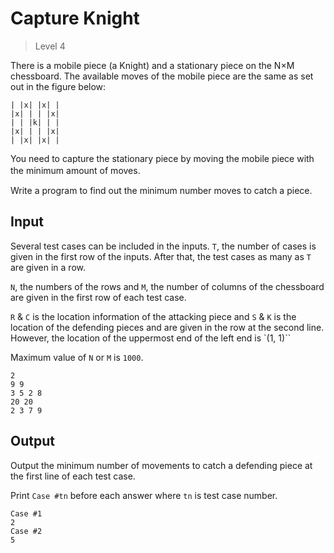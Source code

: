 # Capture Knight
>
> Level 4

There is a mobile piece (a Knight) and a stationary piece on the N×M chessboard.
The available moves of the mobile piece are the same as set out in the figure below:

```
| |x| |x| |
|x| | | |x|
| | |k| | |
|x| | | |x|
| |x| |x| |
```

You need to capture the stationary piece by moving the mobile piece with the minimum amount of moves.　　

Write a program to find out the minimum number moves to catch a piece.

## Input

Several test cases can be included in the inputs.
`T`, the number of cases is given in the first row of the inputs.
After that, the test cases as many as `T` are given in a row.

`N`, the numbers of the rows and `M`, the number of columns of the chessboard are given in the first row of each test case.

`R` & `C` is the location information of the attacking piece and `S` & `K` is the location of the defending pieces and are given in the row at the second line.
However, the location of the uppermost end of the left end is `(1, 1)``

Maximum value of `N` or `M` is `1000`.

```
2
9 9
3 5 2 8
20 20
2 3 7 9
```

## Output

Output the minimum number of movements to catch a defending piece at the first line of each test case.

Print `Case #tn` before each answer where `tn` is test case number.

```
Case #1
2
Case #2
5
```
